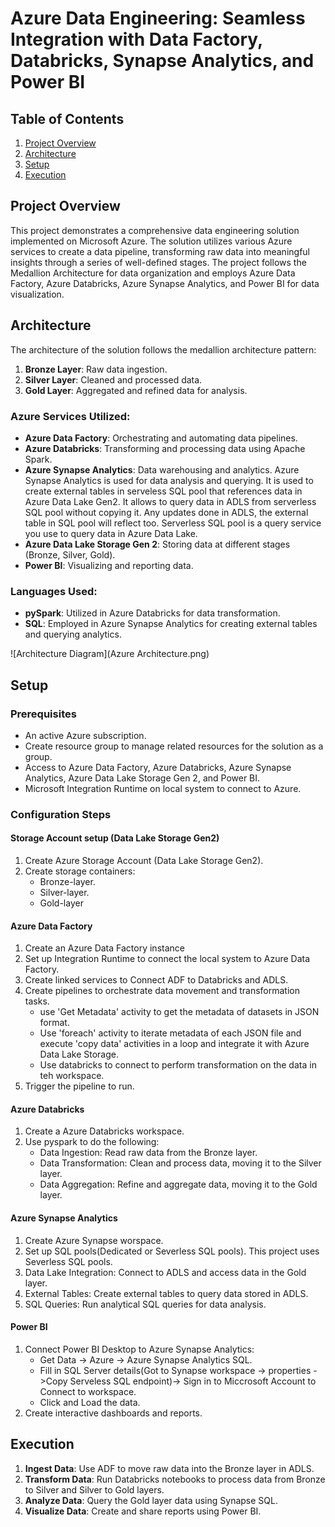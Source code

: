 # Azure Data Engineering: Seamless Integration with Data Factory, Databricks, Synapse Analytics, and Power BI
## Table of Contents

1. [Project Overview](#project-overview)
2. [Architecture](#architecture)
3. [Setup](#setup-instructions)
4. [Execution](#execution)


## Project Overview
This project demonstrates a comprehensive data engineering solution implemented on Microsoft Azure. The solution utilizes various Azure services to create a data pipeline, transforming raw data into meaningful insights through a series of well-defined stages. The project follows the Medallion Architecture for data organization and employs Azure Data Factory, Azure Databricks, Azure Synapse Analytics, and Power BI for data visualization.

## Architecture

The architecture of the solution follows the medallion architecture pattern:

1. **Bronze Layer**: Raw data ingestion.
2. **Silver Layer**: Cleaned and processed data.
3. **Gold Layer**: Aggregated and refined data for analysis.

### Azure Services Utilized:

- **Azure Data Factory**: Orchestrating and automating data pipelines.
- **Azure Databricks**: Transforming and processing data using Apache Spark.
- **Azure Synapse Analytics**: Data warehousing and analytics. Azure Synapse Analytics is used for data analysis and querying. It is used to create external tables in serveless SQL pool that references data in Azure Data Lake Gen2. It allows to query data in ADLS from serverless SQL pool without copying it. Any updates done in ADLS, the external table in SQL pool will reflect too. Serverless SQL pool is a query service you use to query data in Azure Data Lake.
- **Azure Data Lake Storage Gen 2**: Storing data at different stages (Bronze, Silver, Gold).
- **Power BI**: Visualizing and reporting data.

### Languages Used:

- **pySpark**: Utilized in Azure Databricks for data transformation.
- **SQL**: Employed in Azure Synapse Analytics for creating external tables and querying analytics.

![Architecture Diagram](Azure Architecture.png)

## Setup

### Prerequisites
- An active Azure subscription.
- Create resource group to manage related resources for the solution as a group.
- Access to Azure Data Factory, Azure Databricks, Azure Synapse Analytics, Azure Data Lake Storage Gen 2, and Power BI.
- Microsoft Integration Runtime on local system to connect to Azure.

### Configuration Steps
#### Storage Account setup (Data Lake Storage Gen2)
1. Create Azure Storage Account (Data Lake Storage Gen2).
2. Create storage containers:
   - Bronze-layer.
   - Silver-layer.
   - Gold-layer

#### Azure Data Factory
1. Create an Azure Data Factory instance 
2. Set up Integration Runtime to connect the local system to Azure Data Factory.
3. Create linked services to Connect ADF to Databricks and ADLS.
4. Create pipelines to orchestrate data movement and transformation tasks.
   - use 'Get Metadata' activity to get the metadata of datasets in JSON format.
   - Use 'foreach' activity to iterate metadata of each JSON file and execute 'copy data' activities in a loop and integrate it with Azure Data Lake Storage.
   - Use databricks to connect to perform transformation on the data in teh workspace.
5. Trigger the pipeline to run.

#### Azure Databricks

1. Create a Azure Databricks workspace.
2. Use pyspark to do the following:
   - Data Ingestion: Read raw data from the Bronze layer.
   - Data Transformation: Clean and process data, moving it to the Silver layer.
   - Data Aggregation: Refine and aggregate data, moving it to the Gold layer.

#### Azure Synapse Analytics

1. Create Azure Synapse worspace.
2. Set up SQL pools(Dedicated or Severless SQL pools). This project uses Severless SQL pools.
3. Data Lake Integration: Connect to ADLS and access data in the Gold layer.
4. External Tables: Create external tables to query data stored in ADLS.
5. SQL Queries: Run analytical SQL queries for data analysis.

#### Power BI

1. Connect Power BI Desktop to Azure Synapse Analytics:
   - Get Data -> Azure -> Azure Synapse Analytics SQL.
   - Fill in SQL Server details(Got to Synapse workspace -> properties ->Copy Serveless SQL endpoint)-> Sign in to Miccrosoft Account to Connect to workspace.
   - Click and Load the data.
2. Create interactive dashboards and reports.

## Execution

1. **Ingest Data**: Use ADF to move raw data into the Bronze layer in ADLS.
2. **Transform Data**: Run Databricks notebooks to process data from Bronze to Silver and Silver to Gold layers.
3. **Analyze Data**: Query the Gold layer data using Synapse SQL.
4. **Visualize Data**: Create and share reports using Power BI.

